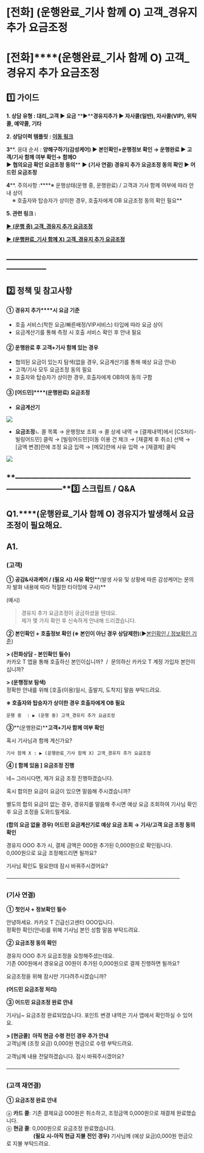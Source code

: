 # [전화] (운행완료_기사 함께 O) 고객_경유지 추가 요금조정

**[전화]****(운행완료\_기사 함께 O) 고객\_경유지 추가 요금조정**
===========================================

**1️⃣ 가이드**
-----------

**1. 상담 유형 : 대리\_고객 ▶ 요금** **▶****경유지추가 ▶ 자사콜(일반), 자사콜(VIP), 위탁콜, 예약콜, 기타**

**2. 상담이력 템플릿 : [이동 링크](https://kakaomobilitysupport.zendesk.com/hc/ko/articles/31412536829465)**

**3****. 응대 순서 : **양해구하기(감성케어) ▶ 본인확인+운행정보 확인 → **운행완료** ▶ 고객/기사 함께 여부 확인→ **함께O**  
▶ **협의요금 확인 요금조정 동의****** ****▶ (기사 연결) **경유지 추가 요금조정 동의 확인 ▶ 어드민 요금조정******

**4****. 주의사항 :****※ 운행상태(운행 중, 운행완료) / 고객과 기사 함께 여부에 따라 안내 상이  
    ※ 호출자와 탑승자가 상이한 경우, 호출자에게 OB 요금조정 동의 확인 필요**

**5. 관련 링크 :**

**[▶ (운행 중) 고객\_경유지 추가 요금조정](https://kakaomobilitysupport.zendesk.com/hc/ko/articles/30649059743769)**

**[▶ (운행완료\_기사 함께 X) 고객\_경유지 추가 요금조정](https://kakaomobilitysupport.zendesk.com/hc/ko/articles/36875085025177)**

**―****―****―****―****―****―****―****―****―****―****―****―****―****―****―****―****―****―****―****―****―****―****―****―****―****―****―****―****―**
-------------------------------------------------------------------------------------------------------------------------------------------------

**2️⃣ 정책 및 참고사항**
-----------------

#### **① 경유지 추가****시 요금 기준**

* 호출 서비스(착한 요금/빠른배정/VIP서비스) 타입에 따라 요금 상이
* 요금계산기를 통해 측정 시 호출 서비스 확인 후 안내 필요

#### **② 운행완료 후 고객+기사 함께 있는 경우**

* 협의된 요금이 있는지 탐색(없을 경우, 요금계산기를 통해 예상 요금 안내)
* 고객/기사 모두 요금조정 동의 필요
* 호출자와 탑승자가 상이한 경우, 호출자에게 OB하여 동의 구함

#### **③ [어드민]****(운행완료)** **요금조정**

* **요금계산기**

![](https://kakaomobilitysupport.zendesk.com/hc/article_attachments/36869898826649)

* **요금조정**ㄴ 콜 목록 → 운행정보 조회 → 콜 상세 내역 → [결제내역]에서 [CS처리-빌링어드민] 클릭 → [빌링어드민]이동 이용 건 체크 → [재결제 후 취소] 선택 → [금액 변경]란에 조정 요금 입력 → [메모]란에 사유 입력 → [재결제] 클릭

![](https://kakaomobilitysupport.zendesk.com/hc/article_attachments/36869956813209)

**―****―****―****―****―****―****―****―****―****―****―****―****―****―****―****―****―****―****―****―****―****―****―****―****―****―****―****―****―****3️⃣ 스크립트 / Q&A**
-------------------------------------------------------------------------------------------------------------------------------------------------------------------

**Q1.****(운행완료\_기사 함께 O)** **경유지가 발생해서 요금조정이 필요해요.**
----------------------------------------------------

**A1.**
-------

### **(고객)**

**① 공감&사과케어 / (필요 시) 사유 확인****(발생 사유 및 상황에 따른 감성케어는 문의자 발화 내용에 따라 적절한 타이밍에 구사)**

(예시)  
> 경유지 추가 요금조정이 궁금하셨을 텐데요.  
> 제가 몇 가지 확인 후 신속하게 안내해 드리겠습니다.

**② 본인확인 + 호출정보 확인 ****(※ 본인이 아닌 경우 상담제한)******(▶[본인확인 / 정보확인 기준](https://kakaomobilitysupport.zendesk.com/hc/ko/articles/42054092774553))

**> (전화상담 - 본인확인 필수)**  
카카오 T 앱을 통해 호출하신 본인이십니까?  /  문의하신 카카오 T 계정 가입자 본인이십니까?

**> (운행정보 탐색)**  
정확한 안내를 위해 [호출(이용)일시, 출발지, 도착지] 말씀 부탁드려요.

**※ 호출자와 탑승자가 상이한 경우 호출자에게 OB 필요**

```
운행 중  : ▶ (운행 중) 고객_경유지 추가 요금조정
```

**③****(운행완료)****고객+기사 함께 여부 확인**

혹시 기사님과 함께 계신가요?

```
기사 함께 X : ▶ (운행완료_기사 함께 X) 고객_경유지 추가 요금조정
```

**④ [ 함께 있음 ] 요금조정 진행**

네~ 그러시다면, 제가 요금 조정 진행하겠습니다.

혹시 합의한 요금이 요금이 있으면 말씀해 주시겠습니까?

별도의 합의 요금이 없는 경우, 경유지를 말씀해 주시면 예상 요금 조회하여 기사님 확인 후 요금 조정을 도와드릴게요.

**(합의 요금 없을 경우) 어드민 요금계산기로 예상 요금 조회 → 기사/고객 요금 조정 동의 확인**

경유지 OOO 추가 시, 결제 금액은 000원 추가된 0,000원으로 확인됩니다.  
0,000원으로 요금 조정해드리면 될까요?

기사님 확인도 필요한데 잠시 바꿔주시겠어요?

──────────────────────────────────────────────

### **(기사 연결)**

**① 첫인사 + 정보확인 필수**

안녕하세요. 카카오 T 긴급신고센터 OOO입니다.  
정확한 확인(안내)를 위해 기사님 본인 성함 말씀 부탁드려요.

**② 요금조정 동의 확인**

경유지 OOO 추가 요금조정을 요청해주셨는데요.  
기존 000원에서 경유요금 00원이 추가된 0,000원으로 결제 진행하면 될까요?

요금조정을 위해 잠시만 기다려주시겠습니까?

**(어드민 요금조정 처리)**

**③ 어드민 요금조정 완료 안내**

기사님~ 요금조정 완료되었습니다. 포인트 변경 내역은 기사 앱에서 확인하실 수 있어요.

**> [현금콜]  아직 현금 수령 전인 경우 추가 안내**  
고객님께 (조정 요금) 0,000원 현금으로 수령 부탁드려요.

고객님께 내용 전달하겠습니다. 잠시 바꿔주시겠어요?

──────────────────────────────────────────────

### **(고객 재연결)**

**① 요금조정 완료 안내**

ⓐ **카드 콜**: 기존 결제요금 000원은 취소하고, 조정금액 0,000원으로 재결제 완료했습니다.  
ⓑ **현금 콜**: 0,000원으로 요금조정 완료했습니다.   
                  **(필요 시-아직 현급 지불 전인 경우)** 기사님께 (예상 요금)0,000원 현금으로 지불 부탁드려요.